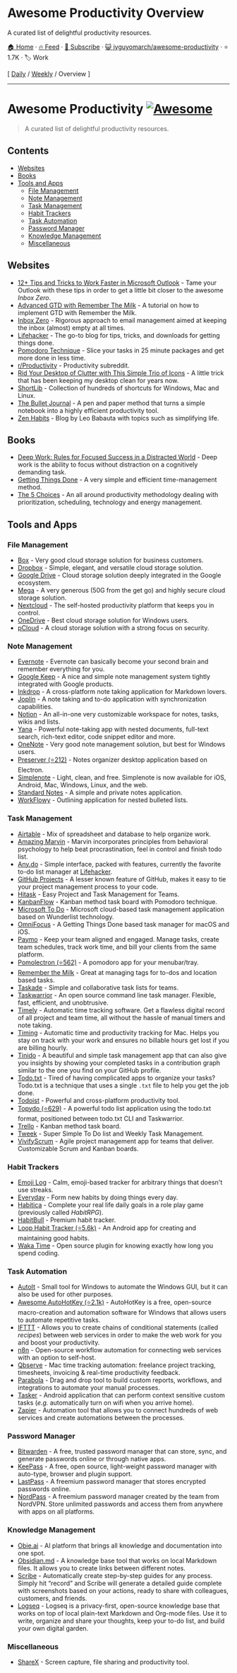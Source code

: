 # Awesome Productivity Overview

A curated list of delightful productivity resources.

[🏠 Home](/README.md) · [🔥 Feed](https://www.trackawesomelist.com/jyguyomarch/awesome-productivity/rss.xml) · [📮 Subscribe](https://trackawesomelist.us17.list-manage.com/subscribe?u=d2f0117aa829c83a63ec63c2f&id=36a103854c) · [😺 jyguyomarch/awesome-productivity](https://github.com/jyguyomarch/awesome-productivity) · ⭐ 1.7K · 🏷️ Work

[ [Daily](/content/jyguyomarch/awesome-productivity/README.md) / [Weekly](/content/jyguyomarch/awesome-productivity/week/README.md) / Overview ]

---

# Awesome Productivity [![Awesome](https://awesome.re/badge.svg)](https://awesome.re)

> A curated list of delightful productivity resources.

## Contents

*   [Websites](#websites)
*   [Books](#books)
*   [Tools and Apps](#tools-and-apps)
    *   [File Management](#file-management)
    *   [Note Management](#note-management)
    *   [Task Management](#task-management)
    *   [Habit Trackers](#habit-trackers)
    *   [Task Automation](#task-automation)
    *   [Password Manager](#password-manager)
    *   [Knowledge Management](#knowledge-management)
    *   [Miscellaneous](#miscellaneous)

## Websites

*   [12+ Tips and Tricks to Work Faster in Microsoft Outlook](http://lifehacker.com/12-tips-and-tricks-to-work-faster-in-microsoft-outlook-1540483009) - Tame your Outlook with these tips in order to get a little bit closer to the awesome *Inbox Zero*.
*   [Advanced GTD with Remember The Milk](http://blog.rememberthemilk.com/post/116665489183/guest-post-advanced-gtd-with-remember-the-milk) - A tutorial on how to implement GTD with Remember the Milk.
*   [Inbox Zero](http://www.43folders.com/izero) - Rigorous approach to email management aimed at keeping the inbox (almost) empty at all times.
*   [Lifehacker](http://lifehacker.com/) - The go-to blog for tips, tricks, and downloads for getting things done.
*   [Pomodoro Technique](http://pomodorotechnique.com/) - Slice your tasks in 25 minute packages and get more done in less time.
*   [r/Productivity](https://www.reddit.com/r/productivity/) - Productivity subreddit.
*   [Rid Your Desktop of Clutter with This Simple Trio of Icons](http://lifehacker.com/5901487/rid-your-desktop-of-clutter-with-this-simple-trio-of-icons) - A little trick that has been keeping my desktop clean for years now.
*   [ShortLib](https://shortlib.netlify.app/) - Collection of hundreds of shortcuts for Windows, Mac and Linux.
*   [The Bullet Journal](http://bulletjournal.com/) - A pen and paper method that turns a simple notebook into a highly efficient productivity tool.
*   [Zen Habits](https://zenhabits.net/) - Blog by Leo Babauta with topics such as simplifying life.

## Books

*   [Deep Work: Rules for Focused Success in a Distracted World](https://www.calnewport.com/books/deep-work/) - Deep work is the ability to focus without distraction on a cognitively demanding task.
*   [Getting Things Done](https://gettingthingsdone.com/store/product.php?productid=17035\&cat=3\&page) - A very simple and efficient time-management method.
*   [The 5 Choices](http://books.simonandschuster.ca/The-5-Choices/Kory-Kogon/9781476711713) - An all around productivity methodology dealing with prioritization, scheduling, technology and energy management.

## Tools and Apps

### File Management

*   [Box](https://www.box.com) - Very good cloud storage solution for business customers.
*   [Dropbox](https://www.dropbox.com) - Simple, elegant, and versatile cloud storage solution.
*   [Google Drive](https://www.google.ca/drive/) - Cloud storage solution deeply integrated in the Google ecosystem.
*   [Mega](https://mega.nz/) - A very generous (50G from the get go) and highly secure cloud storage solution.
*   [Nextcloud](https://nextcloud.com) - The self-hosted productivity platform that keeps you in control.
*   [OneDrive](https://onedrive.live.com) - Best cloud storage solution for Windows users.
*   [pCloud](https://www.pcloud.com/) - A cloud storage solution with a strong focus on security.

### Note Management

*   [Evernote](https://evernote.com/) - Evernote can basically become your second brain and remember everything for you.
*   [Google Keep](http://www.google.com/keep/) - A nice and simple note management system tightly integrated with Google products.
*   [Inkdrop](https://www.inkdrop.info/) - A cross-platform note taking application for Markdown lovers.
*   [Joplin](https://joplinapp.org/) - A note taking and to-do application with synchronization capabilities.
*   [Notion](https://www.notion.so/) - An all-in-one very customizable workspace for notes, tasks, wikis and lists.
*   [Yana](https://yana.js.org) - Powerful note-taking app with nested documents, full-text search, rich-text editor, code snippet editor and more.
*   [OneNote](https://www.onenote.com/) - Very good note management solution, but best for Windows users.
*   [Preserver (⭐212)](https://github.com/hsbalar/preserver) - Notes organizer desktop application based on Electron.
*   [Simplenote](https://simplenote.com/) - Light, clean, and free. Simplenote is now available for iOS, Android, Mac, Windows, Linux, and the web.
*   [Standard Notes](https://standardnotes.org/) - A simple and private notes application.
*   [WorkFlowy](https://workflowy.com/) - Outlining application for nested bulleted lists.

### Task Management

*   [Airtable](https://airtable.com/) - Mix of spreadsheet and database to help organize work.
*   [Amazing Marvin](https://www.amazingmarvin.com/) - Marvin incorporates principles from behavioral psychology to help beat procrastination, feel in control and finish todo list.
*   [Any.do](http://www.any.do/) - Simple interface, packed with features, currently the favorite to-do list manager at [Lifehacker](http://lifehacker.com/5924093/five-best-to-do-list-managers).
*   [GitHub Projects](https://github.com/features/project-management/) - A lesser known feature of GitHub, makes it easy to tie your project management process to your code.
*   [Hitask](https://hitask.com) - Easy Project and Task Management for Teams.
*   [KanbanFlow](https://kanbanflow.com) - Kanban method task board with Pomodoro technique.
*   [Microsoft To Do](https://todo.microsoft.com/tasks/) - Microsoft cloud-based task management application based on Wunderlist technology.
*   [OmniFocus](https://www.omnigroup.com/omnifocus) - A Getting Things Done based task manager for macOS and iOS.
*   [Paymo](https://www.paymoapp.com/) - Keep your team aligned and engaged. Manage tasks, create team schedules, track work time, and bill your clients from the same platform.
*   [Pomolectron (⭐562)](https://github.com/amitmerchant1990/pomolectron) - A pomodoro app for your menubar/tray.
*   [Remember the Milk](https://www.rememberthemilk.com) - Great at managing tags for to-dos and location based tasks.
*   [Taskade](https://taskade.com) - Simple and collaborative task lists for teams.
*   [Taskwarrior](http://taskwarrior.org/) - An open source command line task manager. Flexible, fast, efficient, and unobtrusive.
*   [Timely](https://memory.ai/timely) - Automatic time tracking software. Get a flawless digital record of all project and team time, all without the hassle of manual timers and note taking.
*   [Timing](https://timingapp.com/) - Automatic time and productivity tracking for Mac. Helps you stay on track with your work and ensures no billable hours get lost if you are billing hourly.
*   [Tinido](https://tinido.com/) - A beautiful and simple task management app that can also give you insights by showing your completed tasks in a contribution graph similar to the one you find on your GitHub profile.
*   [Todo.txt](http://todotxt.com/) - Tired of having complicated apps to organize your tasks? Todo.txt is a technique that uses a single `.txt` file to help you get the job done.
*   [Todoist](https://todoist.com/) - Powerful and cross-platform productivity tool.
*   [Topydo (⭐629)](https://github.com/topydo/topydo) - A powerful todo list application using the todo.txt format, positioned between todo.txt CLI and Taskwarrior.
*   [Trello](https://trello.com) - Kanban method task board.
*   [Tweek](https://tweek.so) - Super Simple To Do list and Weekly Task Management.
*   [VivifyScrum](https://www.vivifyscrum.com) - Agile project management app for teams that deliver. Customizable Scrum and Kanban boards.

### Habit Trackers

*   [Emoji Log](https://emojilog.rosano.ca) -  Calm, emoji-based tracker for arbitrary things that doesn't use streaks.
*   [Everyday](https://everyday.app/) - Form new habits by doing things every day.
*   [Habitica](https://habitica.com) - Complete your real life daily goals in a role play game (previously called *HabitRPG*).
*   [HabitBull](http://www.habitbull.com/) - Premium habit tracker.
*   [Loop Habit Tracker (⭐5.6k)](https://github.com/iSoron/uhabits) - An Android app for creating and maintaining good habits.
*   [Waka Time](https://wakatime.com/) -  Open source plugin for knowing exactly how long you spend coding.

### Task Automation

*   [AutoIt](https://www.autoitscript.com/) - Small tool for Windows to automate the Windows GUI, but it can also be used for other purposes.
*   [Awesome AutoHotKey (⭐2.1k)](https://github.com/ahkscript/awesome-AutoHotkey) - AutoHotKey is a free, open-source macro-creation and automation software for Windows that allows users to automate repetitive tasks.
*   [IFTTT](https://ifttt.com) - Allows you to create chains of conditional statements (called *recipes*) between web services in order to make the web work for you and boost your productivity.
*   [n8n](https://n8n.io) - Open-source workflow automation for connecting web services with an option to self-host.
*   [Qbserve](https://qotoqot.com/qbserve/) - Mac time tracking automation: freelance project tracking, timesheets, invoicing & real-time productivity feedback.
*   [Parabola](https://parabola.io) - Drag and drop tool to build custom reports, workflows, and integrations to automate your manual processes.
*   [Tasker](http://tasker.dinglisch.net/) - Android application that can perform context sensitive custom tasks (*e.g.* automatically turn on wifi when you arrive home).
*   [Zapier](https://zapier.com/) - Automation tool that allows you to connect hundreds of web services and create automations between the processes.

### Password Manager

*   [Bitwarden](https://bitwarden.com) - A free, trusted password manager that can store, sync, and generate passwords online or through native apps.
*   [KeePass](https://keepass.info/) - A free, open source, light-weight password manager with auto-type, browser and plugin support.
*   [LastPass](https://lastpass.com) - A freemium password manager that stores encrypted passwords online.
*   [NordPass](https://nordpass.com/) - A freemium password manager created by the team from NordVPN. Store unlimited passwords and access them from anywhere with apps on all platforms.

### Knowledge Management

*   [Obie.ai](https://obie.ai/) - AI platform that brings all knowledge and documentation into one spot.
*   [Obsidian.md](https://obsidian.md/) - A knowledge base tool that works on local Markdown files. It allows you to create links between different notes.
*   [Scribe](https://scribehow.com/) - Automatically create step-by-step guides for any process. Simply hit “record” and Scribe will generate a detailed guide complete with screenshots based on your actions, ready to share with colleagues, customers, and friends.
*   [Logseq](https://logseq.com/) - Logseq is a privacy-first, open-source knowledge base that works on top of local plain-text Markdown and Org-mode files. Use it to write, organize and share your thoughts, keep your to-do list, and build your own digital garden.

### Miscellaneous

*   [ShareX](https://getsharex.com/) - Screen capture, file sharing and productivity tool.


